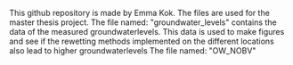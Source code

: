 This github repository is made by Emma Kok. The files are used for the master thesis project.
The file named: "groundwater_levels" contains the data of the measured groundwaterlevels. This data is used to make figures and see if the rewetting methods implemented on the different locations also lead to higher groundwaterlevels 
The file named: "OW_NOBV"
